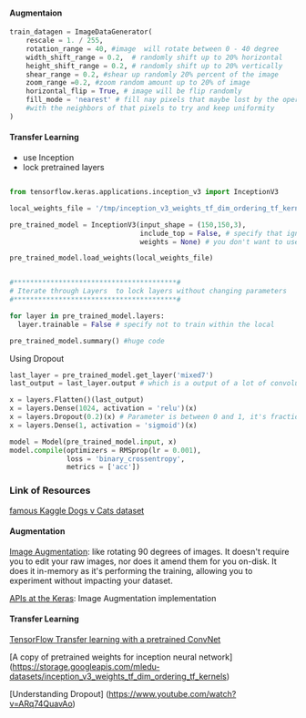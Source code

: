 #### Augmentaion 

```python
train_datagen = ImageDataGenerator(
    rescale = 1. / 255,
    rotation_range = 40, #image  will rotate between 0 - 40 degree
    width_shift_range = 0.2,  # randomly shift up to 20% horizontal 
    height_shift_range = 0.2, # randomly shift up to 20% vertically
    shear_range = 0.2, #shear up randomly 20% percent of the image
    zoom_range =0.2, #zoom random amount up to 20% of image
    horizontal_flip = True, # image will be flip randomly 
    fill_mode = 'nearest' # fill nay pixels that maybe lost by the operations. I'm just going to stick with nearest here.
    #with the neighbors of that pixels to try and keep uniformity
)

```
#### Transfer Learning 

- use Inception
- lock pretrained layers

```python

from tensorflow.keras.applications.inception_v3 import InceptionV3

local_weights_file = '/tmp/inception_v3_weights_tf_dim_ordering_tf_kernels_notop.h5'

pre_trained_model = InceptionV3(input_shape = (150,150,3), 
                                include_top = False, # specify that ignore fully-connected layer at the top and straight to the convolution
                                weights = None) # you don't want to use the built-in weights but use the snapshot you just download it

pre_trained_model.load_weights(local_weights_file)


#****************************************# 
# Iterate through Layers  to lock layers without changing parameters
#****************************************# 

for layer in pre_trained_model.layers:  
  layer.trainable = False # specify not to train within the local

pre_trained_model.summary() #huge code
```

Using Dropout 

```python
last_layer = pre_trained_model.get_layer('mixed7') 
last_output = last_layer.output # which is a output of a lot of convolution that are 7 by7

x = layers.Flatten()(last_output)
x = layers.Dense(1024, activation = 'relu')(x)
x = layers.Dropout(0.2)(x) # Parameter is between 0 and 1, it's fraction unit to drop
x = layers.Dense(1, activation = 'sigmoid')(x)

model = Model(pre_trained_model.input, x)
model.compile(optimizers = RMSprop(lr = 0.001), 
              loss = 'binary_crossentropy', 
              metrics = ['acc'])
```





### Link of Resources

[famous Kaggle Dogs v Cats dataset](https://www.kaggle.com/c/dogs-vs-cats/overview/winners)

#### Augmentation

[Image Augmentation](https://github.com/keras-team/keras-preprocessing): like rotating 90 degrees of images. It doesn't require you to edit your raw images, nor does it amend them for you on-disk. It does it in-memory as it's performing the training, allowing you to experiment without impacting your dataset.

[APIs at the Keras](https://keras.io/preprocessing/image/):  Image Augmentation implementation

#### Transfer Learning

[TensorFlow Transfer learning with a pretrained ConvNet](https://www.tensorflow.org/tutorials/images/transfer_learning)

[A copy of pretrained weights for inception neural network] (https://storage.googleapis.com/mledu-datasets/inception_v3_weights_tf_dim_ordering_tf_kernels)

[Understanding Dropout] (https://www.youtube.com/watch?v=ARq74QuavAo)


